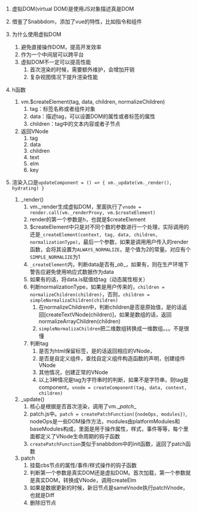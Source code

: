 1. 虚拟DOM(virtual DOM)是使用JS对象描述真是DOM

2. 借鉴了Snabbdom，添加了vue的特性，比如指令和组件

3. 为什么使用虚拟DOM
   1. 避免直接操作DOM，提高开发效率
   2. 作为一个中间层可以跨平台
   3. 虚拟DOM不一定可以提高性能
      1. 首次渲染的时候，需要额外维护，会增加开销
      2. 复杂视图情况下提升渲染性能
   
4. h函数
   1. vm.$createElement(tag, data, children, normalizeChildren)
      1. tag：标签名称或者组件对象
      2. data：描述tag，可以设置DOM的属性或者标签的属性
      3. children：tag中的文本内容或者子节点
   2. 返回VNode
      1. tag
      2. data
      3. children
      4. text
      5. elm
      6. key
   
5. 渲染入口是`updateComponent = () => { vm._update(vm._render(), hydrating) }`
   
   1. _render()
      1. vm.\_render生成虚拟DOM，里面执行了`vnode = render.call(vm._renderProxy, vm.$createElement)`
      2. render的第一个参数是h，也就是$createElement
      3. $createElement中只是对不同个数的参数进行一个处理，实际调用的还是`_createElement(context, tag, data, children, normalizationType)`，最后一个参数，如果是调用用户传入的render函数，会将其设置为`ALWAYS_NORMALIZE`，是个值为2的常量。对应有个`SIMPLE_NORMALIZE`为1
      4. `_createElement`内，判断data是否有\__ob__，如果有，则在生产环境下警告应避免使用响应式数据作为data
      5. 如果有的话，将data.is赋值给tag（动态属性相关）
      6. 判断normalizationType，如果是用户传来的，`children = normalizeChildren(children)`，否则，`children = simpleNormalizaChildren(children)`
         1. 在normalizeChildren中，判断children是否是原始值，是的话返回[createTextVNode(children)]，如果是数组的话，返回normalizeArrayChildren(children)
         2. `simpleNormalizaChildren`把二维数组转换成一维数组。。。不是很懂
      7. 判断tag
         1. 是否为html保留标签，是的话返回相应的VNode，
         2. 是否是自定义组件，查找自定义组件构造函数的声明，创建组件VNode
         3. 其他情况，创建正常的VNode
         4. 以上3种情况是tag为字符串时的判断，如果不是字符串，则tag是component，`vnode = createComponent(tag, data, context, children)`
   2. _update()
      1. 核心是根据是否首次渲染，调用了vm.\__patch__
      2. patch.js中。`patch = createPatchFunction({nodeOps, modules})`, nodeOps是一些DOM操作方法，modules由platformModules和baseModules构成，里面是用于操作属性，样式，事件等等，每个里面都定义了VNode生命周期的钩子函数
      3. `createPatchFunction`类似于snabbdom中的init函数，返回了patch函数
   3. patch
      1. 挂载cbs节点的属性/事件/样式操作的钩子函数
      2. 判断第一个参数是真实DOM还是虚拟DOM。首次加载，第一个参数就是真实DOM，转换成VNode，调用createElm
      3. 如果是数据更新的时候，新旧节点是sameVnode执行patchVnode，也就是Diff
      4. 删除旧节点
   
   